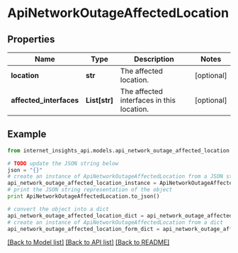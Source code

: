 # ApiNetworkOutageAffectedLocation


## Properties
Name | Type | Description | Notes
------------ | ------------- | ------------- | -------------
**location** | **str** | The affected location. | [optional] 
**affected_interfaces** | **List[str]** | The affected interfaces in this location. | [optional] 

## Example

```python
from internet_insights_api.models.api_network_outage_affected_location import ApiNetworkOutageAffectedLocation

# TODO update the JSON string below
json = "{}"
# create an instance of ApiNetworkOutageAffectedLocation from a JSON string
api_network_outage_affected_location_instance = ApiNetworkOutageAffectedLocation.from_json(json)
# print the JSON string representation of the object
print ApiNetworkOutageAffectedLocation.to_json()

# convert the object into a dict
api_network_outage_affected_location_dict = api_network_outage_affected_location_instance.to_dict()
# create an instance of ApiNetworkOutageAffectedLocation from a dict
api_network_outage_affected_location_form_dict = api_network_outage_affected_location.from_dict(api_network_outage_affected_location_dict)
```
[[Back to Model list]](../README.md#documentation-for-models) [[Back to API list]](../README.md#documentation-for-api-endpoints) [[Back to README]](../README.md)


